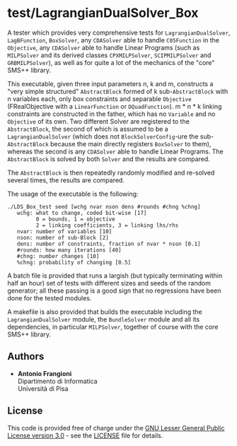 # test/LagrangianDualSolver_Box

A tester which provides very comprehensive tests for
`LagrangianDualSolver`, `LagBFunction`, `BoxSolver`, any `CDASolver` able to
handle `C05Function` in the `Objective`, any `CDASolver` able to handle Linear
Programs (such as `MILPSolver` and its derived classes `CPXMILPSolver`,
`SCIPMILPSolver` and `GRBMILPSolver`), as well as for quite a lot of the mechanics 
of the "core" SMS++ library.

This executable, given three input parameters n, k and m, constructs a
"very simple structured" `AbstractBlock` formed of k sub-`AbstractBlock`
with n variables each, only box constraints and separable `Objective`
(FRealObjective with a `LinearFunction` or `DQuadFunction`). m * n * k
linking constraints are constructed in the father, which has no `Variable`
and no `Objective` of its own. Two different Solver are registered to the
`AbstractBlock`, the second of which is assumed to be a
`LagrangianDualSolver` (which does not `BlockSolverConfig`-ure the
sub-`AbstractBlock` because the main directly registers `BoxSolver` to them),
whereas the second is any `CDASolver` able to handle Linear Programs. The
`AbstractBlock` is solved by both `Solver` and the results are compared.

The `AbstractBlock` is then repeatedly randomly modified and re-solved
several times, the results are compared.

The usage of the executable is the following:

    ./LDS_Box_test seed [wchg nvar nson dens #rounds #chng %chng]
       wchg: what to change, coded bit-wise [17]
             0 = bounds, 1 = objective
             2 = linking coefficients, 3 = linking lhs/rhs
       nvar: number of variables [10]
       nson: number of sub-Block [2]
       dens: number of constraints, fraction of nvar * nson [0.1]
       #rounds: how many iterations [40]
       #chng: number changes [10]
       %chng: probability of changing [0.5]

A batch file is provided that runs a largish (but typically terminating
within half an hour) set of tests with different sizes and seeds of the
random generator; all these passing is a good sign that no regressions
have been done for the tested modules.

A makefile is also provided that builds the executable including the
`LagrangianDualSolver` module, the `BundleSolver` module and all its
dependencies, in particular `MILPSolver`, together of course with the
core SMS++ library.


## Authors

- **Antonio Frangioni**  
  Dipartimento di Informatica  
  Università di Pisa

## License

This code is provided free of charge under the [GNU Lesser General Public
License version 3.0](https://opensource.org/licenses/lgpl-3.0.html) -
see the [LICENSE](LICENSE) file for details.
